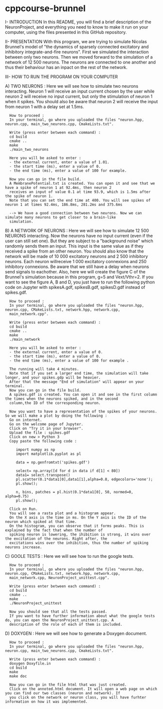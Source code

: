 # cppcourse-brunnel

I- INTRODUCTION
In this README, you will find a brief description of the NeuronProject, and everything you need to know to make it run on your computer, using the files presented in this GitHub repository.

II- PRESENTATION
With this program, we are trying to simulate Nicolas Brunnel's model of "the dynamics of sparsely connected excitatory and inhibitory integrate-and-fire neurons". First we simulated the interaction between only two neurons. Then we moved forward to the simulation of a network of 12 500 neurons. The neurons are connected to one another and thus their behaviour has an inpact on the rest of the network.

III- HOW TO RUN THE PROGRAM ON YOUR COMPUTER


 A) TWO NEURONS :
      Here we will see how to simulate two neurons interacting. Neuron 1 will receive an input current chosen by the user while
      neuron 2 will receive no input current, but only the stimulation of neuron 1 when it spikes. You should also be aware that
      neuron 2 will receive the input from neuron 1 with a delay set at 1.5ms.
      
      How to proceed :
      In your terminal, go where you uploaded the files "neuron.hpp, neuron.cpp, main_two_neurons.cpp, CmakeLists.txt".
      
      Write (press enter between each command) :
      cd build
      cmake ..
      make
      ./main_two_neurons
      
      Here you will be asked to enter :
      - the external current, enter a value of 1.01.
      - the start time (ms), enter a value of 0.
      - the end time (ms), enter a value of 100 for example.
      
      Now you can go in the file build.
      A MembranePotential.txt is created. You can open it and see that we have a spike of neuron 1 at 92.4ms, then neuron 2
      receives an input of value 0.1 at time 93.9, which is 1.5ms after the spike of neuron 1.
      Note that you can set the end time at 400. You will see spikes of neuron 1 at times 92.4ms, 186.8ms, 281.2ms and 375.6ms
      
      --> We have a good connection between two neurons. Now we can simulate many neurons to get closer to a brain-like
      simulation.
     
     
 B) A NETWORK OF NEURONS :
      Here we will see how to simulate 12 500 NEURONS interacting.
      Now the neurons have no input current (even if the user can still set one). But they are subject to a "background noise"
      which randomly sends them an input. This input is the same value as if they received a spike from an other neuron.
      You should also know that the network will be made of 10 000 excitatory neurons and 2 500 inhibitory neurons. Each neuron
      willreceive 1 000 excitatory connexions and 250 inhibitory connexions.
      Be aware that we still have a delay when neurons send signals to eachother.
      Also, here we will create the figure C of the Brunnel's simulation because in this program, g=5 and Vext/Vthr=2.
      If you want to see the figure A, B and D, you just have to run the following python code on Jupyter with spikesA.gdf,
      spikesB.gdf, spikesD.gdf instead of spikes.gdf.
      
      How to proceed :
      In your terminal, go where you uploaded the files "neuron.hpp, neuron.cpp, CMakeLists.txt, network.hpp, network.cpp,
      main_network.cpp".
      
      Write (press enter between each command) :
      cd build
      cmake ..
      make
      ./main_network
      
      Here you will be asked to enter :
      - the external current, enter a value of 0.
      - the start time (ms), enter a value of 0.
      - the end time (ms), enter a value of 100 for example .
      
      The running will take 4 minutes.
      Note that if you set a larger end time, the simulation will take longer, and your spikes.gdp will be heavier.
      After that the message "End of simulation" will appear on your terminal.
      Now you can go in the file build.
      A spikes.gdf is created. You can open it and see in the first column the times when the neurons spiked, and in the second
      column,the ID of the corresponding neuron.
      
      Now you want to have a representation of the spikes of your neurons. So we will make a plot by doing the following :
      Go on internet.
      Go on the welcome page of Jupyter.
      Click on "Try it in your browser".
      Upload the file : spikes.gdf
      Click on new > Python 3
      Copy paste the following code : 
      
         import numpy as np
         import matplotlib.pyplot as pl

         data = np.genfromtxt('spikes.gdf')

         select= np.array([d for d in data if d[1] < 80])
         data1= select.transpose()
         pl.scatter(0.1*data1[0],data1[1],alpha=0.8, edgecolors='none');
         pl.show();

         n, bins, patches = pl.hist(0.1*data1[0], 50, normed=0, alpha=0.75)
         pl.show();
         
      Click on Run.
      You will see a rasta plot and a histogram appear.
      On the X axis is the time in ms. On the Y axis is the ID of the neuron which spiked at that time.
      On the histogram, you can observe that it forms peaks. This is explained by the fact that when the number of
      spiking neuron is lowering, the ihibition is strong, it wins over the excitation of the neurons. Right after, the
      excitations wins over the inhibition, thus the number of spiking neurons increase.
      
      
 C) GOOLE TESTS :
      Here we will see how to run the google tests.
      
      How to proceed :
      In your terminal, go where you uploaded the files "neuron.hpp, neuron.cpp, CMakeLists.txt, network.hpp, network.cpp,
      main_network.cpp, NeuronProject_unittest.cpp".
      
      Write (press enter between each command) :
      cd build
      cmake ..
      make
      ./NeuronProject_unittest
      
      Now you should see that all the tests passed.
      If you want to have further information about what the google tests do, you can open the NeuronProject_unittest.cpp. A
      description of the role of each of them is included.
      
 D) DOXYGEN :
      Here we will see how to generate a Doxygen document.
      
      How to proceed :
      In your terminal, go where you uploaded the files "neuron.hpp, neuron.cpp, main_two_neurons.cpp, CmakeLists.txt".
      
      Write (press enter between each command) :
      doxygen Doxyfile.in
      cd build
      make
      make doc

      Now you can go in the file html that was just created.
      Click on the annoted.html document. It will open a web page on which you can find our two classes (neuron and network). If
      you click on the network or neuron class, you will have furhter information on how it was implemented.
